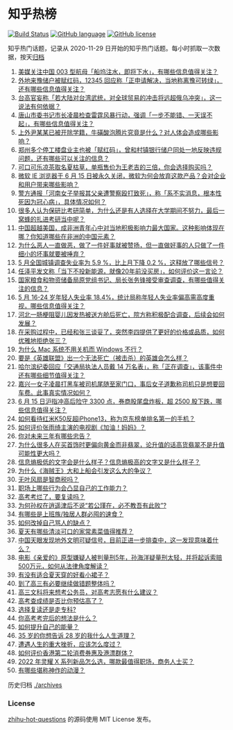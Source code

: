 # 知乎热榜
[![Build Status](https://github.com/ToWeLong/zhihu-hot-questions/workflows/CI/badge.svg)](https://github.com/ToWeLong/zhihu-hot-questions/actions)
[![GitHub language](https://img.shields.io/badge/language-golang-orange.svg)](https://golang.org/)
[![GitHub license](https://img.shields.io/github/license/ToWeLong/zhihu-hot-questions)](https://github.com/ToWeLong/zhihu-hot-questions/blob/main/LICENSE)

知乎热门话题，记录从 2020-11-29 日开始的知乎热门话题。每小时抓取一次数据，按天[归档](./archives)

<!-- BEGIN -->

1. [美媒关注中国 003 型航母「船坞注水，即将下水」，有哪些信息值得关注？](https://www.zhihu.com/question/537807546)
1. [外地来豫储户被赋红码，12345 回应称「正申请解决，当地称离豫可转绿」，还有哪些信息值得关注？](https://www.zhihu.com/question/537665200)
1. [台高官妄称「若大陆对台湾武统，对全球贸易的冲击将远超俄乌冲突」，这一说法有何依据？](https://www.zhihu.com/question/537798463)
1. [唐山市委书记市长凌晨检查雷霆风暴行动，强调「一步不能错、一天误不起」，有哪些信息值得关注？](https://www.zhihu.com/question/537832447)
1. [上外尹某某已被开除学籍，牛磺酸泡腾片究竟是什么？对人体会造成哪些影响？](https://www.zhihu.com/question/537782580)
1. [郑州多个停工楼盘业主也被「赋红码」，曾和村镇银行储户同处一地反映违规问题，还有哪些可以关注的信息？](https://www.zhihu.com/question/537857071)
1. [可口可乐凉茶取名夏枯草，单瓶售价为王老吉的三倍，你会选择购买吗？](https://www.zhihu.com/question/537168967)
1. [微软 IE 浏览器于 6 月 15 日被永久关闭，微软为何会放弃这款产品？会对企业和用户带来哪些影响？](https://www.zhihu.com/question/537808221)
1. [警方通报「河南女子举报其父亲遭警察殴打致死」，称「系不实消息，根本性死因为冠心病」，具体情况如何？](https://www.zhihu.com/question/537796453)
1. [很多人认为保研比考研简单，为什么还是有人选择在大学期间不努力，最后一窝蜂的扎进考研当中呢？](https://www.zhihu.com/question/344462213)
1. [中国超越美国，成非洲青年心中对当地积极影响力最大国家。这种影响体现在哪？你知道哪些在非洲的中国元素？](https://www.zhihu.com/question/537627847)
1. [为什么恶人一直做恶，做了一件好事就被赞扬，但一直做好事的人只做了一件细小的坏事就要被唾弃？](https://www.zhihu.com/question/530252653)
1. [5 月全国城镇调查失业率为 5.9 %，比上月下降 0.2 %，这释放了哪些信号？](https://www.zhihu.com/question/537788123)
1. [任泽平发文称「当下不投新能源，就像20年前没买房」，如何评价这一言论？](https://www.zhihu.com/question/537614676)
1. [国家粮食和物资储备局原党组书记、局长张务锋接受审查调查，有哪些值得关注的信息？](https://www.zhihu.com/question/537801022)
1. [5 月 16-24 岁年轻人失业率 18.4%，统计局称年轻人失业率偏高需高度重视，哪些信息值得关注？](https://www.zhihu.com/question/537797721)
1. [河北一肠梗阻婴儿因发热被送方舱后死亡，院方称积极配合调查，后续会如何发展？](https://www.zhihu.com/question/537819931)
1. [在采购过程中，已经和张三谈妥了，突然李四提供了更好的价格或品质，如何优雅地拒绝张三？](https://www.zhihu.com/question/23702025)
1. [为什么 Mac 系统不用关机而 Windows 不行？](https://www.zhihu.com/question/503428434)
1. [要是《英雄联盟》出一个无法死亡（被击杀）的英雄会怎么样？](https://www.zhihu.com/question/527259581)
1. [哈尔滨纪委回应「交通局执法人员戴 14 万名表」，称「正在调查」，该事件中还有哪些细节值得关注？](https://www.zhihu.com/question/537826296)
1. [嘉兴一女子凌晨打黑车被司机尾随至家门口，事后女子道歉称司机只是想要回车费。此事真实情况如何？](https://www.zhihu.com/question/537740161)
1. [6 月 15 日沪指冲高后险守 3300 点，券商股尾盘炸板，超 2500 股下跌，哪些信息值得关注？](https://www.zhihu.com/question/537821742)
1. [如何看待红米K50反超iPhone13，称为京东榜单排名第一的手机？](https://www.zhihu.com/question/537208669)
1. [如何评价张雨绮主演的电视剧《加油！妈妈》？](https://www.zhihu.com/question/489275521)
1. [你对未来三年有哪些忠告？](https://www.zhihu.com/question/532746783)
1. [为什么很多人在买首饰时更偏向黄金而非翡翠，论升值的话高货翡翠不是升值可能性更大吗？](https://www.zhihu.com/question/532530927)
1. [信息熵极低的文字会是什么样子？信息熵极高的文字又是什么样子？](https://www.zhihu.com/question/27403427)
1. [为什么《海贼王》大和上船会引发这么大的争议？](https://www.zhihu.com/question/536063166)
1. [无叶风扇是智商税吗？](https://www.zhihu.com/question/528085472)
1. [职场上哪些行为会凸显自己的工作能力？](https://www.zhihu.com/question/487011364)
1. [高考考烂了，要复读吗？](https://www.zhihu.com/question/537787383)
1. [为何孙权在逍遥津后不说“若公瑾在，必不教吾有此败”?](https://www.zhihu.com/question/537447949)
1. [有哪些是上班族/独居人群必囤的速食？](https://www.zhihu.com/question/537682460)
1. [如何改掉自己骂人的缺点？](https://www.zhihu.com/question/537260097)
1. [夏天有哪些清淡可口的家常素菜值得推荐？](https://www.zhihu.com/question/537102315)
1. [中国天眼发现地外文明可疑信号，目前正进一步排查中，这一发现意味着什么？](https://www.zhihu.com/question/537654392)
1. [电影《亲爱的》原型嫌疑人被判量刑5年，孙海洋疑量刑太轻，并将起诉索赔500万元，如何从法律角度解读？](https://www.zhihu.com/question/537811636)
1. [有没有适合夏天穿的好看小裙子？](https://www.zhihu.com/question/526235518)
1. [到了高三有必要继续做错题整体吗？](https://www.zhihu.com/question/536905962)
1. [高三文科将来想考公务员，对高考志愿有什么建议？](https://www.zhihu.com/question/533867174)
1. [高考查成绩是否比你预估高了？](https://www.zhihu.com/question/407531101)
1. [选择复读还是走专科?](https://www.zhihu.com/question/537841042)
1. [你高考考完后的想法是什么？](https://www.zhihu.com/question/536892046)
1. [如何提升自己的能量？](https://www.zhihu.com/question/30543464)
1. [35 岁的你想告诉 28 岁的我什么人生道理？](https://www.zhihu.com/question/345832687)
1. [遭遇人生的重大挫折，应该怎么度过？](https://www.zhihu.com/question/39837988)
1. [如何评价香港第二轮消费券惠及港漂群体？](https://www.zhihu.com/question/537504165)
1. [2022 年灵耀 X 系列新品怎么选，哪款最值得职场，商务人士买？](https://www.zhihu.com/question/534950811)
1. [有哪些堪称神作的动漫？](https://www.zhihu.com/question/49310040)

<!-- END -->

历史归档 [./archives](./archives)


### License
[zhihu-hot-questions](https://github.com/towelong/zhihu-hot-questions) 的源码使用 MIT License 发布。